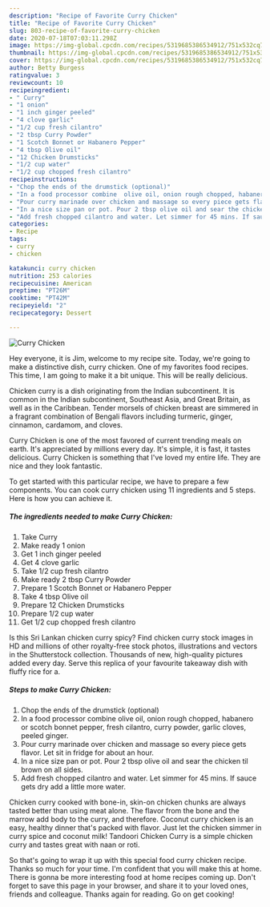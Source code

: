 ```yaml
---
description: "Recipe of Favorite Curry Chicken"
title: "Recipe of Favorite Curry Chicken"
slug: 803-recipe-of-favorite-curry-chicken
date: 2020-07-18T07:03:11.298Z
image: https://img-global.cpcdn.com/recipes/5319685386534912/751x532cq70/curry-chicken-recipe-main-photo.jpg
thumbnail: https://img-global.cpcdn.com/recipes/5319685386534912/751x532cq70/curry-chicken-recipe-main-photo.jpg
cover: https://img-global.cpcdn.com/recipes/5319685386534912/751x532cq70/curry-chicken-recipe-main-photo.jpg
author: Betty Burgess
ratingvalue: 3
reviewcount: 10
recipeingredient:
- " Curry"
- "1 onion"
- "1 inch ginger peeled"
- "4 clove garlic"
- "1/2 cup fresh cilantro"
- "2 tbsp Curry Powder"
- "1 Scotch Bonnet or Habanero Pepper"
- "4 tbsp Olive oil"
- "12 Chicken Drumsticks"
- "1/2 cup water"
- "1/2 cup chopped fresh cilantro"
recipeinstructions:
- "Chop the ends of the drumstick (optional)"
- "In a food processor combine  olive oil, onion rough chopped, habanero or scotch bonnet pepper, fresh cilantro, curry powder, garlic cloves, peeled ginger."
- "Pour curry marinade over chicken and massage so every piece gets flavor. Let sit in fridge for about an hour."
- "In a nice size pan or pot. Pour 2 tbsp olive oil and sear the chicken til brown on all sides."
- "Add fresh chopped cilantro and water. Let simmer for 45 mins. If sauce gets dry add a little more water."
categories:
- Recipe
tags:
- curry
- chicken

katakunci: curry chicken 
nutrition: 253 calories
recipecuisine: American
preptime: "PT26M"
cooktime: "PT42M"
recipeyield: "2"
recipecategory: Dessert

---
```



![Curry Chicken](https://img-global.cpcdn.com/recipes/5319685386534912/751x532cq70/curry-chicken-recipe-main-photo.jpg)

Hey everyone, it is Jim, welcome to my recipe site. Today, we're going to make a distinctive dish, curry chicken. One of my favorites food recipes. This time, I am going to make it a bit unique. This will be really delicious.

Chicken curry is a dish originating from the Indian subcontinent. It is common in the Indian subcontinent, Southeast Asia, and Great Britain, as well as in the Caribbean. Tender morsels of chicken breast are simmered in a fragrant combination of Bengali flavors including turmeric, ginger, cinnamon, cardamom, and cloves.

Curry Chicken is one of the most favored of current trending meals on earth. It's appreciated by millions every day. It's simple, it is fast, it tastes delicious. Curry Chicken is something that I've loved my entire life. They are nice and they look fantastic.


To get started with this particular recipe, we have to prepare a few components. You can cook curry chicken using 11 ingredients and 5 steps. Here is how you can achieve it.

<!--inarticleads1-->

##### The ingredients needed to make Curry Chicken:

1. Take  Curry
1. Make ready 1 onion
1. Get 1 inch ginger peeled
1. Get 4 clove garlic
1. Take 1/2 cup fresh cilantro
1. Make ready 2 tbsp Curry Powder
1. Prepare 1 Scotch Bonnet or Habanero Pepper
1. Take 4 tbsp Olive oil
1. Prepare 12 Chicken Drumsticks
1. Prepare 1/2 cup water
1. Get 1/2 cup chopped fresh cilantro


Is this Sri Lankan chicken curry spicy? Find chicken curry stock images in HD and millions of other royalty-free stock photos, illustrations and vectors in the Shutterstock collection. Thousands of new, high-quality pictures added every day. Serve this replica of your favourite takeaway dish with fluffy rice for a. 

<!--inarticleads2-->

##### Steps to make Curry Chicken:

1. Chop the ends of the drumstick (optional)
1. In a food processor combine  olive oil, onion rough chopped, habanero or scotch bonnet pepper, fresh cilantro, curry powder, garlic cloves, peeled ginger.
1. Pour curry marinade over chicken and massage so every piece gets flavor. Let sit in fridge for about an hour.
1. In a nice size pan or pot. Pour 2 tbsp olive oil and sear the chicken til brown on all sides.
1. Add fresh chopped cilantro and water. Let simmer for 45 mins. If sauce gets dry add a little more water.


Chicken curry cooked with bone-in, skin-on chicken chunks are always tasted better than using meat alone. The flavor from the bone and the marrow add body to the curry, and therefore. Coconut curry chicken is an easy, healthy dinner that&#39;s packed with flavor. Just let the chicken simmer in curry spice and coconut milk! Tandoori Chicken Curry is a simple chicken curry and tastes great with naan or roti. 

So that's going to wrap it up with this special food curry chicken recipe. Thanks so much for your time. I'm confident that you will make this at home. There is gonna be more interesting food at home recipes coming up. Don't forget to save this page in your browser, and share it to your loved ones, friends and colleague. Thanks again for reading. Go on get cooking!
